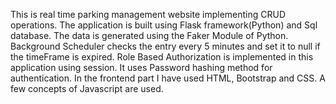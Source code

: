 This is real time parking management website implementing CRUD operations.
The application is built using Flask framework(Python) and Sql database.
The data is generated using the Faker Module of Python.
Background Scheduler checks the entry every 5 minutes and set it to null if the timeFrame is expired.
Role Based Authorization is implemented in this application using session.
It uses Password hashing method for authentication.
In the frontend part I have used HTML, Bootstrap and CSS. A few concepts of Javascript are used.


